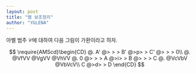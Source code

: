 ```yaml
---
layout: post
title: "뱀 보조정리"
author: "YGLENA"
---
```

아벨 범주 $\mathcal{C}$에 대하여 다음 그림이 가환이라고 하자.

$$
\require{AMScd}\begin{CD}
  @.  A'  @> > >  B'  @>p> > C' @> > > 0\\
@.      @VfVV       @VgVV      @VhVV       @.
0 @> > >  A   @>i> >  B   @> > > C  @. 
@VcVbV @VbVcV\\
C @>d> > D
\end{CD}
$$
